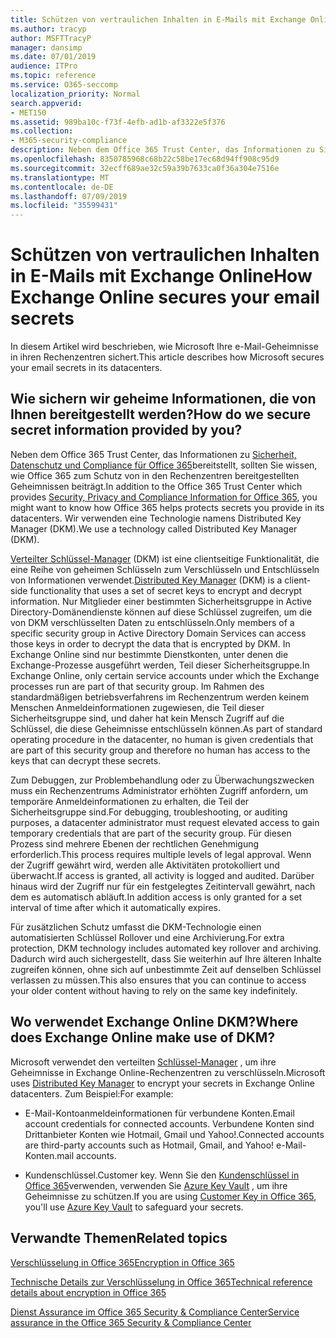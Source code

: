 ```yaml
---
title: Schützen von vertraulichen Inhalten in E-Mails mit Exchange Online
ms.author: tracyp
author: MSFTTracyP
manager: dansimp
ms.date: 07/01/2019
audience: ITPro
ms.topic: reference
ms.service: O365-seccomp
localization_priority: Normal
search.appverid:
- MET150
ms.assetid: 989ba10c-f73f-4efb-ad1b-af3322e5f376
ms.collection:
- M365-security-compliance
description: Neben dem Office 365 Trust Center, das Informationen zu Sicherheit, Datenschutz und Compliance für Office 365 bereitstellt, sollten Sie wissen, wie Office 365 zum Schutz von in den Rechenzentren bereitgestellten Geheimnissen beiträgt. Wir verwenden eine Technologie namens Distributed Key Manager (DKM).
ms.openlocfilehash: 8350785968c68b22c58be17ec68d94ff908c95d9
ms.sourcegitcommit: 32ecff689ae32c59a39b7633ca0f36a304e7516e
ms.translationtype: MT
ms.contentlocale: de-DE
ms.lasthandoff: 07/09/2019
ms.locfileid: "35599431"
---
```

# <a name="how-exchange-online-secures-your-email-secrets"></a><span data-ttu-id="2cc4e-104">Schützen von vertraulichen Inhalten in E-Mails mit Exchange Online</span><span class="sxs-lookup"><span data-stu-id="2cc4e-104">How Exchange Online secures your email secrets</span></span>

<span data-ttu-id="2cc4e-105">In diesem Artikel wird beschrieben, wie Microsoft Ihre e-Mail-Geheimnisse in ihren Rechenzentren sichert.</span><span class="sxs-lookup"><span data-stu-id="2cc4e-105">This article describes how Microsoft secures your email secrets in its datacenters.</span></span>
  
## <a name="how-do-we-secure-secret-information-provided-by-you"></a><span data-ttu-id="2cc4e-106">Wie sichern wir geheime Informationen, die von Ihnen bereitgestellt werden?</span><span class="sxs-lookup"><span data-stu-id="2cc4e-106">How do we secure secret information provided by you?</span></span>

<span data-ttu-id="2cc4e-107">Neben dem Office 365 Trust Center, das Informationen zu [Sicherheit, Datenschutz und Compliance für Office 365](https://go.microsoft.com/fwlink/?linkid=874644)bereitstellt, sollten Sie wissen, wie Office 365 zum Schutz von in den Rechenzentren bereitgestellten Geheimnissen beiträgt.</span><span class="sxs-lookup"><span data-stu-id="2cc4e-107">In addition to the Office 365 Trust Center which provides [Security, Privacy and Compliance Information for Office 365](https://go.microsoft.com/fwlink/?linkid=874644), you might want to know how Office 365 helps protects secrets you provide in its datacenters.</span></span> <span data-ttu-id="2cc4e-108">Wir verwenden eine Technologie namens Distributed Key Manager (DKM).</span><span class="sxs-lookup"><span data-stu-id="2cc4e-108">We use a technology called Distributed Key Manager (DKM).</span></span>
  
<span data-ttu-id="2cc4e-109">[Verteilter Schlüssel-Manager](office-365-bitlocker-and-distributed-key-manager-for-encryption.md) (DKM) ist eine clientseitige Funktionalität, die eine Reihe von geheimen Schlüsseln zum Verschlüsseln und Entschlüsseln von Informationen verwendet.</span><span class="sxs-lookup"><span data-stu-id="2cc4e-109">[Distributed Key Manager](office-365-bitlocker-and-distributed-key-manager-for-encryption.md) (DKM) is a client-side functionality that uses a set of secret keys to encrypt and decrypt information.</span></span> <span data-ttu-id="2cc4e-110">Nur Mitglieder einer bestimmten Sicherheitsgruppe in Active Directory-Domänendienste können auf diese Schlüssel zugreifen, um die von DKM verschlüsselten Daten zu entschlüsseln.</span><span class="sxs-lookup"><span data-stu-id="2cc4e-110">Only members of a specific security group in Active Directory Domain Services can access those keys in order to decrypt the data that is encrypted by DKM.</span></span> <span data-ttu-id="2cc4e-111">In Exchange Online sind nur bestimmte Dienstkonten, unter denen die Exchange-Prozesse ausgeführt werden, Teil dieser Sicherheitsgruppe.</span><span class="sxs-lookup"><span data-stu-id="2cc4e-111">In Exchange Online, only certain service accounts under which the Exchange processes run are part of that security group.</span></span> <span data-ttu-id="2cc4e-112">Im Rahmen des standardmäßigen betriebsverfahrens im Rechenzentrum werden keinem Menschen Anmeldeinformationen zugewiesen, die Teil dieser Sicherheitsgruppe sind, und daher hat kein Mensch Zugriff auf die Schlüssel, die diese Geheimnisse entschlüsseln können.</span><span class="sxs-lookup"><span data-stu-id="2cc4e-112">As part of standard operating procedure in the datacenter, no human is given credentials that are part of this security group and therefore no human has access to the keys that can decrypt these secrets.</span></span>
  
<span data-ttu-id="2cc4e-113">Zum Debuggen, zur Problembehandlung oder zu Überwachungszwecken muss ein Rechenzentrums Administrator erhöhten Zugriff anfordern, um temporäre Anmeldeinformationen zu erhalten, die Teil der Sicherheitsgruppe sind.</span><span class="sxs-lookup"><span data-stu-id="2cc4e-113">For debugging, troubleshooting, or auditing purposes, a datacenter administrator must request elevated access to gain temporary credentials that are part of the security group.</span></span> <span data-ttu-id="2cc4e-114">Für diesen Prozess sind mehrere Ebenen der rechtlichen Genehmigung erforderlich.</span><span class="sxs-lookup"><span data-stu-id="2cc4e-114">This process requires multiple levels of legal approval.</span></span> <span data-ttu-id="2cc4e-115">Wenn der Zugriff gewährt wird, werden alle Aktivitäten protokolliert und überwacht.</span><span class="sxs-lookup"><span data-stu-id="2cc4e-115">If access is granted, all activity is logged and audited.</span></span> <span data-ttu-id="2cc4e-116">Darüber hinaus wird der Zugriff nur für ein festgelegtes Zeitintervall gewährt, nach dem es automatisch abläuft.</span><span class="sxs-lookup"><span data-stu-id="2cc4e-116">In addition access is only granted for a set interval of time after which it automatically expires.</span></span>
  
<span data-ttu-id="2cc4e-117">Für zusätzlichen Schutz umfasst die DKM-Technologie einen automatisierten Schlüssel Rollover und eine Archivierung.</span><span class="sxs-lookup"><span data-stu-id="2cc4e-117">For extra protection, DKM technology includes automated key rollover and archiving.</span></span> <span data-ttu-id="2cc4e-118">Dadurch wird auch sichergestellt, dass Sie weiterhin auf Ihre älteren Inhalte zugreifen können, ohne sich auf unbestimmte Zeit auf denselben Schlüssel verlassen zu müssen.</span><span class="sxs-lookup"><span data-stu-id="2cc4e-118">This also ensures that you can continue to access your older content without having to rely on the same key indefinitely.</span></span>
  
## <a name="where-does-exchange-online-make-use-of-dkm"></a><span data-ttu-id="2cc4e-119">Wo verwendet Exchange Online DKM?</span><span class="sxs-lookup"><span data-stu-id="2cc4e-119">Where does Exchange Online make use of DKM?</span></span>

<span data-ttu-id="2cc4e-120">Microsoft verwendet den verteilten [Schlüssel-Manager](office-365-bitlocker-and-distributed-key-manager-for-encryption.md) , um ihre Geheimnisse in Exchange Online-Rechenzentren zu verschlüsseln.</span><span class="sxs-lookup"><span data-stu-id="2cc4e-120">Microsoft uses [Distributed Key Manager](office-365-bitlocker-and-distributed-key-manager-for-encryption.md) to encrypt your secrets in Exchange Online datacenters.</span></span> <span data-ttu-id="2cc4e-121">Zum Beispiel:</span><span class="sxs-lookup"><span data-stu-id="2cc4e-121">For example:</span></span>
  
- <span data-ttu-id="2cc4e-122">E-Mail-Kontoanmeldeinformationen für verbundene Konten.</span><span class="sxs-lookup"><span data-stu-id="2cc4e-122">Email account credentials for connected accounts.</span></span> <span data-ttu-id="2cc4e-123">Verbundene Konten sind Drittanbieter Konten wie Hotmail, Gmail und Yahoo!.</span><span class="sxs-lookup"><span data-stu-id="2cc4e-123">Connected accounts are third-party accounts such as Hotmail, Gmail, and Yahoo!</span></span> <span data-ttu-id="2cc4e-124">e-Mail-Konten.</span><span class="sxs-lookup"><span data-stu-id="2cc4e-124">mail accounts.</span></span>
    
- <span data-ttu-id="2cc4e-125">Kundenschlüssel.</span><span class="sxs-lookup"><span data-stu-id="2cc4e-125">Customer key.</span></span> <span data-ttu-id="2cc4e-126">Wenn Sie den [Kundenschlüssel in Office 365](controlling-your-data-using-customer-key.md)verwenden, verwenden Sie [Azure Key Vault](https://docs.microsoft.com/azure/key-vault/key-vault-whatis) , um ihre Geheimnisse zu schützen.</span><span class="sxs-lookup"><span data-stu-id="2cc4e-126">If you are using [Customer Key in Office 365](controlling-your-data-using-customer-key.md), you'll use [Azure Key Vault](https://docs.microsoft.com/azure/key-vault/key-vault-whatis) to safeguard your secrets.</span></span>
    
## <a name="related-topics"></a><span data-ttu-id="2cc4e-127">Verwandte Themen</span><span class="sxs-lookup"><span data-stu-id="2cc4e-127">Related topics</span></span>

[<span data-ttu-id="2cc4e-128">Verschlüsselung in Office 365</span><span class="sxs-lookup"><span data-stu-id="2cc4e-128">Encryption in Office 365</span></span>](encryption.md)
  
[<span data-ttu-id="2cc4e-129">Technische Details zur Verschlüsselung in Office 365</span><span class="sxs-lookup"><span data-stu-id="2cc4e-129">Technical reference details about encryption in Office 365</span></span>](technical-reference-details-about-encryption.md)
  
[<span data-ttu-id="2cc4e-130">Dienst Assurance im Office 365 Security &amp; Compliance Center</span><span class="sxs-lookup"><span data-stu-id="2cc4e-130">Service assurance in the Office 365 Security &amp; Compliance Center</span></span>](https://go.microsoft.com/fwlink/?linkid=874645)
  

